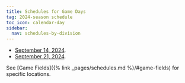 ```yaml
---
title: Schedules for Game Days
tag: 2024-season schedule
toc_icon: calendar-day
sidebar:
  nav: schedules-by-division
---
```


* [September 14, 2024](/schedules/2024/MAYSL-2024-09-14.pdf).
* [September 21, 2024](/schedules/2024/MAYSL-2024-09-21.pdf).

See [Game Fields]({% link _pages/schedules.md %}/#game-fields) for specific locations.
